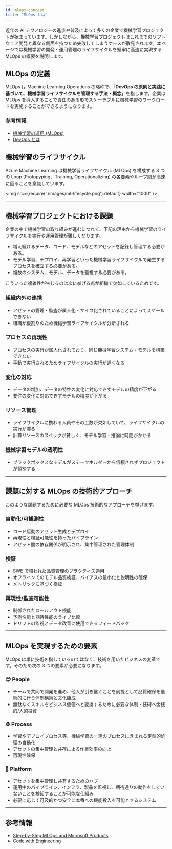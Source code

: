 ```yaml
---
id: mlops-concept
title: "MLOps とは"
---
```


近年の AI テクノロジーの進歩や普及によって多くの企業で機械学習プロジェクトが始まっています。しかしながら、機械学習プロジェクトはこれまでのソフトウェア開発と異なる側面を持つため失敗してしまうケースが散見されます。本ページでは機械学習の開発・運用管理のライフサイクルを堅牢に高速に実現する MLOps の概要を説明します。

## MLOps の定義

MLOps は Machine Learning Operations の略称で、「**DevOps の原則と実践に基づいて、機械学習ライフサイクルを管理する手法・概念**」を指します。企業は MLOps を導入することで責任のある形でスケーラブルに機械学習のワークロードを実施することができるようになります。

### 参考情報
- [機械学習の運用 (MLOps)](https://azure.microsoft.com/ja-jp/products/machine-learning/mlops/)
- [DevOps とは](https://learn.microsoft.com/ja-jp/devops/what-is-devops)

## 機械学習のライフサイクル

Azure Machine Learning は機械学習ライフサイクル (MLOps) を構成する 3 つの Loop (Protopyping、Training, Operationalizing) の各要素やループ間が高速に回ることを意識しています。

<img src={require('./images/ml-lifecycle.png').default} width="1000" /><br />


---

## 機械学習プロジェクトにおける課題

企業の中で機械学習の取り組みが進むにつれて、下記の理由から機械学習のライフサイクルを実行や運用管理が難しくなります。

- 増え続けるデータ、コード、モデルなどのアセットを記録し管理する必要がある。
- モデル学習、デプロイ、再学習といった機械学習ライフサイクルで発生するプロセスを確立する必要がある。
- 複数のシステム、モデル、データを監視する必要がある。

こういった複雑性が生じるのは次に挙げる点が組織で欠如しているためです。

### 組織内外の連携
- アセットの管理・監査が属人化・サイロ化されていることによってスケールできない
- 組織が縦割りのため機械学習ライフサイクルが分断される

### プロセスの再現性
- プロセスの実行が属人化されており、同じ機械学習システム・モデルを構築できない
- 手動で実行されるためライフサイクルの実行が遅くなる

### 変化の対応
- データの増加、データの特性の変化に対応できずモデルの精度が下がる
- 要件の変化に対応できずモデルの精度が下がる

### リソース管理
- ライフサイクルに携わる人員やその工数が欠如していて、ライフサイクルの実行が滞る
- 計算リソースのスペックが貧しく、モデル学習・推論に時間がかかる

### 機械学習モデルの透明性
- ブラックボックスなモデルがステークホルダーから信頼されずプロジェクトが頓挫する

---

## 課題に対する MLOps の技術的アプローチ

このような課題するために必要な MLOps 技術的なアプローチを挙げます。


### 自動化/可観測性
- コード駆動のアセット生成とデプロイ
- 再現性と検証可能性を持ったパイプライン
- アセット間の依存関係が明示され、集中管理された管理体制

### 検証
- SWE で培われた品質管理のプラクティス適用
- オフラインでのモデル品質検証、バイアスの最小化と説明性の確保
- メトリックに基づく検証

### 再現性/監査可能性
- 制御されたロールアウト機能
- 予測性能と期待性能のライブ比較
- ドリフトの監視とデータ改善に使用できるフィードバック

---

## MLOps を実現するための要素

MLOps は単に技術を指しているのではなく、技術を用いたビジネスの変革です。そのため次の 3 つの要素が必要になります。

### :blush: People
- チームで共同で開発を進め、他人が引き継ぐことを前提として品質確保を継続的に行う体制構築と文化醸成
- 無駄なくスキルをビジネス価値へと変換するために必要な体制・技術へ金銭的/人的投資

### :recycle: Process
- 学習やデプロイプロセス等、機械学習の一連のプロセスに含まれる定型的処理の自動化
- アセットの集中管理と共存による作業効率の向上
- 再現性確保

### :wrench: Platform
- アセットを集中管理し共有するためのハブ
- 運用中のパイプライン、インフラ、製品を監視し、期待通りの動作をしていないことを検知することが可能な仕組み
- 必要に応じて可及的かつ安全に本番への機能投入を可能とするシステム

---

## 参考情報
- [Step-by-Step MLOps and Microsoft Products](https://speakerdeck.com/shisyu_gaku/step-by-step-mlops-and-microsoft-products)
- [Code with Engineering](https://microsoft.github.io/code-with-engineering-playbook/)